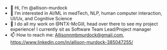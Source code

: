- 👋 Hi, I’m @allison-murdock
- 👀 I’m interested in AI/ML in medTech, NLP,  human computer interaction, UI/Ux, and Cognitive Science
- 🌱 I do all my work on @NTX-McGill, head over there to see my project experience! I currently sit as Software Team Lead/Project manager
- 📫 How to reach me: Allisonnmbmurdock@gmail.com, https://www.linkedin.com/in/allison-murdock-385047255/


